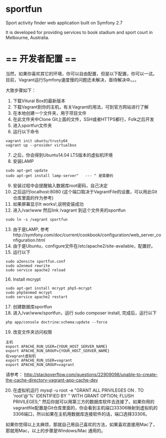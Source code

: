 sportfun
========
Sport activity finder web application built on Symfony 2.7

It is developed for providing services to book stadium and sport court in Melbourne, Australia.

== 开发者配置 ==
========
当然，如果你喜欢其它的环境，你可以自由配置，但是以下配置，你可以一试。
目前，Vagrant运行Symfony速度慢的问题还未解决，亟待解决中。。。

大致步骤如下：
1. 下载Vitural Box的最新版本
2. 下载Vagrant到你的主机，有关Vagrant的用法，可到官方网站进行了解
3. 在本地创建一个文件夹，用于项目文件
4. 在此文件夹中Clone Git上面的文件，SSH或者HTTPS都行，Folk之后开发
5. 进入sportfun文件夹
6. 运行以下命令
```
vagrant init ubuntu/trusty64
vagrant up --provider virtualbox
```
7. 之后，你会得到Ubuntu14.04 LTS版本的虚拟机环境
8. 安装LAMP
```
sudo apt-get update
sudo apt-get install lamp-server^   --- ^ 是需要的
```
9. 安装过程中会提醒输入数据库root密码，自己决定
10. 之后运行localhost:8080 (这个端口取决于VagrantFile的设置，可以用此Git仓库里面的作为参考)
11. 如果屏幕显示It works!,说明安装成功
12. 进入/var/www 然后link /vagrant 到这个文件夹的sportfun
```
sudo ln -s /vagrant sportfun
```
13. 由于是LAMP, 参考http://symfony.com/doc/current/cookbook/configuration/web_server_configuration.html
14. 由于是Ubuntu，configure文件在/etc/apache2/site-available，配置好。
15. 运行以下
```
sudo a2ensite sportfun.conf
sudo a2enmod rewrite
sudo service apache2 reload
```
16. Install mcrypt
```
sudo apt-get install mcrypt php5-mcrypt
sudo php5enmod mcrypt
sudo service apache2 restart
```
17. 创建数据库sportfun
18. 进入/var/www/sportfun，运行 sudo composer install, 完成后，运行以下
```
php app/console doctrine:schema:update --force
```
19. 改变文件夹访问权限
```
主机
export APACHE_RUN_USER={YOUR_HOST_SERVER_NAME}
export APACHE_RUN_GROUP={YOUR_HOST_SERVER_NAME}
在vagrant虚拟机
export APACHE_RUN_USER=vagrant
export APACHE_RUN_GROUP=vagrant
```
请参考： 
http://stackoverflow.com/questions/22909098/unable-to-create-the-cache-directory-vagrant-app-cache-dev

20. 在虚拟机运行
mysql -u root -e "GRANT ALL PRIVILEGES ON *.* TO 'root'@'%' IDENTIFIED BY '' WITH GRANT OPTION; FLUSH PRIVILEGES;"
然后你就可以用第三方的数据库软件去连接了。如果你用的vagrantfile配置是Git仓库里面的，你会看到主机端口33306映射到虚拟机的3306端口，所以如果在主机用数据库连接软件的话，端口选择33306。

如果你觉得以上太麻烦，那就自己用自己喜欢的方法，如果喜欢直接用Mac了，那就用Mac，以上的步骤是Windows/Mac 通用的。
